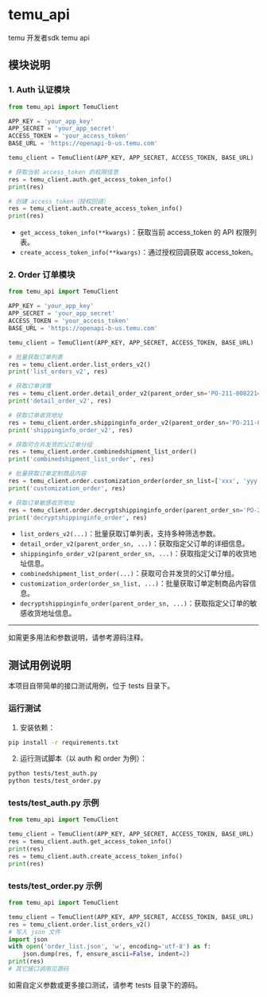 # temu_api
temu 开发者sdk temu api

## 模块说明

### 1. Auth 认证模块

```python
from temu_api import TemuClient

APP_KEY = 'your_app_key'
APP_SECRET = 'your_app_secret'
ACCESS_TOKEN = 'your_access_token'
BASE_URL = 'https://openapi-b-us.temu.com'

temu_client = TemuClient(APP_KEY, APP_SECRET, ACCESS_TOKEN, BASE_URL)

# 获取当前 access_token 的权限信息
res = temu_client.auth.get_access_token_info()
print(res)

# 创建 access_token（授权回调）
res = temu_client.auth.create_access_token_info()
print(res)
```
- `get_access_token_info(**kwargs)`：获取当前 access_token 的 API 权限列表。
- `create_access_token_info(**kwargs)`：通过授权回调获取 access_token。

### 2. Order 订单模块

```python
from temu_api import TemuClient

APP_KEY = 'your_app_key'
APP_SECRET = 'your_app_secret'
ACCESS_TOKEN = 'your_access_token'
BASE_URL = 'https://openapi-b-us.temu.com'

temu_client = TemuClient(APP_KEY, APP_SECRET, ACCESS_TOKEN, BASE_URL)

# 批量获取订单列表
res = temu_client.order.list_orders_v2()
print('list_orders_v2', res)

# 获取订单详情
res = temu_client.order.detail_order_v2(parent_order_sn='PO-211-00822146499192890')
print('detail_order_v2', res)

# 获取订单收货地址
res = temu_client.order.shippinginfo_order_v2(parent_order_sn='PO-211-00822146499192890')
print('shippinginfo_order_v2', res)

# 获取可合并发货的父订单分组
res = temu_client.order.combinedshipment_list_order()
print('combinedshipment_list_order', res)

# 批量获取订单定制商品内容
res = temu_client.order.customization_order(order_sn_list=['xxx', 'yyy'])
print('customization_order', res)

# 获取订单敏感收货地址
res = temu_client.order.decryptshippinginfo_order(parent_order_sn='PO-211-20063653668472890')
print('decryptshippinginfo_order', res)
```
- `list_orders_v2(...)`：批量获取订单列表，支持多种筛选参数。
- `detail_order_v2(parent_order_sn, ...)`：获取指定父订单的详细信息。
- `shippinginfo_order_v2(parent_order_sn, ...)`：获取指定父订单的收货地址信息。
- `combinedshipment_list_order(...)`：获取可合并发货的父订单分组。
- `customization_order(order_sn_list, ...)`：批量获取订单定制商品内容信息。
- `decryptshippinginfo_order(parent_order_sn, ...)`：获取指定父订单的敏感收货地址信息。

---

如需更多用法和参数说明，请参考源码注释。

## 测试用例说明

本项目自带简单的接口测试用例，位于 tests 目录下。

### 运行测试

1. 安装依赖：
```bash
pip install -r requirements.txt
```

2. 运行测试脚本（以 auth 和 order 为例）：
```bash
python tests/test_auth.py
python tests/test_order.py
```

### tests/test_auth.py 示例
```python
from temu_api import TemuClient

temu_client = TemuClient(APP_KEY, APP_SECRET, ACCESS_TOKEN, BASE_URL)
res = temu_client.auth.get_access_token_info()
print(res)
res = temu_client.auth.create_access_token_info()
print(res)
```

### tests/test_order.py 示例
```python
from temu_api import TemuClient

temu_client = TemuClient(APP_KEY, APP_SECRET, ACCESS_TOKEN, BASE_URL)
res = temu_client.order.list_orders_v2()
# 写入 json 文件
import json
with open('order_list.json', 'w', encoding='utf-8') as f:
    json.dump(res, f, ensure_ascii=False, indent=2)
print(res)
# 其它接口调用见源码
```

如需自定义参数或更多接口测试，请参考 tests 目录下的源码。
